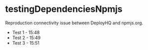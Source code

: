 # testingDependenciesNpmjs
Reproduction connectivity issue between DeployHQ and npmjs.org. 

- Test 1 - 15:48
- Test 2 - 15:49
- Test 3 - 15:51

